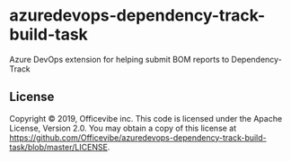 # azuredevops-dependency-track-build-task
Azure DevOps extension for helping submit BOM reports to Dependency-Track

## License

Copyright © 2019, Officevibe inc. This code is licensed under the Apache License, Version 2.0. You may obtain a copy of this license at https://github.com/Officevibe/azuredevops-dependency-track-build-task/blob/master/LICENSE.
